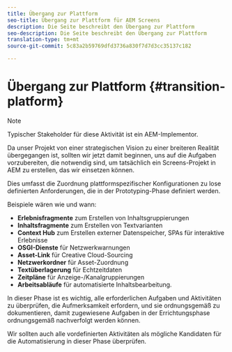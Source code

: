 ```yaml
---
title: Übergang zur Plattform
seo-title: Übergang zur Plattform für AEM Screens
description: Die Seite beschreibt den Übergang zur Plattform
seo-description: Die Seite beschreibt den Übergang zur Plattform
translation-type: tm+mt
source-git-commit: 5c83a2b59769dfd3736a830f7d7d3cc35137c182

---
```



# Übergang zur Plattform {#transition-platform}

>[!NOTE]
>
>Typischer Stakeholder für diese Aktivität ist ein AEM-Implementor.

Da unser Projekt von einer strategischen Vision zu einer breiteren Realität übergegangen ist, sollten wir jetzt damit beginnen, uns auf die Aufgaben vorzubereiten, die notwendig sind, um tatsächlich ein Screens-Projekt in AEM zu erstellen, das wir einsetzen können.

Dies umfasst die Zuordnung plattformspezifischer Konfigurationen zu lose definierten Anforderungen, die in der Prototyping-Phase definiert werden.

Beispiele wären wie und wann:

* **Erlebnisfragmente** zum Erstellen von Inhaltsgruppierungen
* **Inhaltsfragmente** zum Erstellen von Textvarianten
* **Context Hub** zum Erstellen externer Datenspeicher, SPAs für interaktive Erlebnisse
* **OSGI-Dienste** für Netzwerkwarnungen
* **Asset-Link** für Creative Cloud-Sourcing
* **Netzwerkordner** für Asset-Zuordnung
* **Textüberlagerung** für Echtzeitdaten
* **Zeitpläne** für Anzeige-/Kanalgruppierungen
* **Arbeitsabläufe** für automatisierte Inhaltsbearbeitung.

In dieser Phase ist es wichtig, alle erforderlichen Aufgaben und Aktivitäten zu überprüfen, die Aufmerksamkeit erfordern, und sie ordnungsgemäß zu dokumentieren, damit zugewiesene Aufgaben in der Errichtungsphase ordnungsgemäß nachverfolgt werden können.

Wir sollten auch alle vordefinierten Aktivitäten als mögliche Kandidaten für die Automatisierung in dieser Phase überprüfen.
